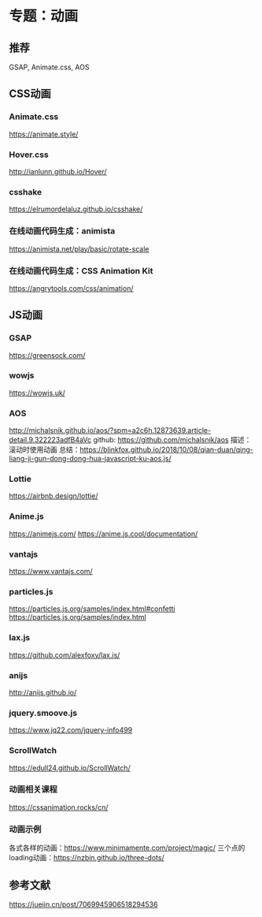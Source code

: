 # 专题：动画

## 推荐
GSAP, Animate.css, AOS

## CSS动画

### Animate.css
https://animate.style/

### Hover.css
http://ianlunn.github.io/Hover/

### csshake
https://elrumordelaluz.github.io/csshake/

### 在线动画代码生成：animista
https://animista.net/play/basic/rotate-scale

### 在线动画代码生成：CSS Animation Kit
https://angrytools.com/css/animation/


## JS动画

### GSAP
https://greensock.com/

### wowjs
https://wowjs.uk/

### AOS
http://michalsnik.github.io/aos/?spm=a2c6h.12873639.article-detail.9.322223adfB4aVc
github: https://github.com/michalsnik/aos
描述：滚动时使用动画
总结：https://blinkfox.github.io/2018/10/08/qian-duan/qing-liang-ji-gun-dong-dong-hua-javascript-ku-aos.js/

### Lottie
https://airbnb.design/lottie/

### Anime.js
https://animejs.com/
https://anime.js.cool/documentation/

### vantajs
https://www.vantajs.com/

### particles.js
https://particles.js.org/samples/index.html#confetti
https://particles.js.org/samples/index.html

### lax.js
https://github.com/alexfoxy/lax.js/

### anijs
http://anijs.github.io/

### jquery.smoove.js
https://www.jq22.com/jquery-info499

### ScrollWatch
https://edull24.github.io/ScrollWatch/


### 动画相关课程
https://cssanimation.rocks/cn/


### 动画示例
各式各样的动画：https://www.minimamente.com/project/magic/
三个点的loading动画：https://nzbin.github.io/three-dots/


## 参考文献
https://juejin.cn/post/7069945906518294536


